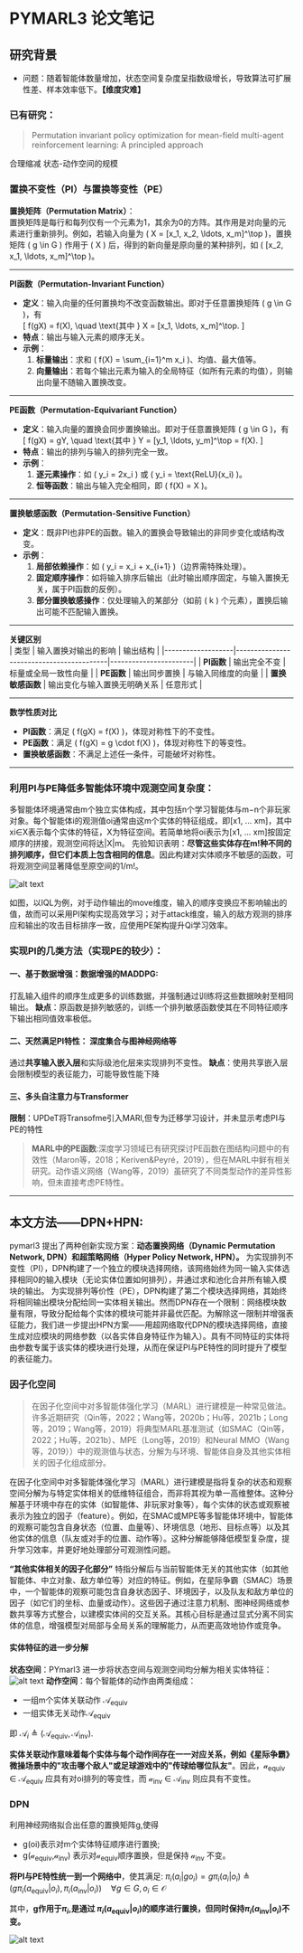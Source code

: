 # PYMARL3 论文笔记

## 研究背景

- 问题：随着智能体数量增加，状态空间复杂度呈指数级增长，导致算法可扩展性差、样本效率低下。**【维度灾难】**

### 已有研究：

> Permutation invariant policy optimization for mean-field multi-agent reinforcement learning: A principled approach

合理缩减 状态-动作空间的规模


### 置换不变性（PI）与置换等变性（PE）

**置换矩阵（Permutation Matrix）**：  
置换矩阵是每行和每列仅有一个元素为1，其余为0的方阵。其作用是对向量的元素进行重新排列。例如，若输入向量为 \( X = [x_1, x_2, \ldots, x_m]^\top \)，置换矩阵 \( g \in G \) 作用于 \( X \) 后，得到的新向量是原向量的某种排列，如 \( [x_2, x_1, \ldots, x_m]^\top \)。

---

**PI函数（Permutation-Invariant Function）**  
- **定义**：输入向量的任何置换均不改变函数输出。即对于任意置换矩阵 \( g \in G \)，有  
  \[
  f(gX) = f(X), \quad \text{其中 } X = [x_1, \ldots, x_m]^\top.
  \]
- **特点**：输出与输入元素的顺序无关。  
- **示例**：  
  1. **标量输出**：求和 \( f(X) = \sum_{i=1}^m x_i \)、均值、最大值等。  
  2. **向量输出**：若每个输出元素为输入的全局特征（如所有元素的均值），则输出向量不随输入置换改变。

---

**PE函数（Permutation-Equivariant Function）**  
- **定义**：输入向量的置换会同步置换输出。即对于任意置换矩阵 \( g \in G \)，有  
  \[
  f(gX) = gY, \quad \text{其中 } Y = [y_1, \ldots, y_m]^\top = f(X).
  \]
- **特点**：输出的排列与输入的排列完全一致。  
- **示例**：  
  1. **逐元素操作**：如 \( y_i = 2x_i \) 或 \( y_i = \text{ReLU}(x_i) \)。  
  2. **恒等函数**：输出与输入完全相同，即 \( f(X) = X \)。

---

**置换敏感函数（Permutation-Sensitive Function）**  
- **定义**：既非PI也非PE的函数。输入的置换会导致输出的非同步变化或结构改变。  
- **示例**：  
  1. **局部依赖操作**：如 \( y_i = x_i + x_{i+1} \)（边界需特殊处理）。  
  2. **固定顺序操作**：如将输入排序后输出（此时输出顺序固定，与输入置换无关，属于PI函数的反例）。  
  3. **部分置换敏感操作**：仅处理输入的某部分（如前 \( k \) 个元素），置换后输出可能不匹配输入置换。

---

**关键区别**  
| 类型              | 输入置换对输出的影响                     | 输出结构              |
|-------------------|------------------------------------------|-----------------------|
| **PI函数**        | 输出完全不变                             | 标量或全局一致性向量  |
| **PE函数**        | 输出同步置换                             | 与输入同维度的向量    |
| **置换敏感函数**  | 输出变化与输入置换无明确关系             | 任意形式              |

---

**数学性质对比**  
- **PI函数**：满足 \( f(gX) = f(X) \)，体现对称性下的不变性。  
- **PE函数**：满足 \( f(gX) = g \cdot f(X) \)，体现对称性下的等变性。  
- **置换敏感函数**：不满足上述任一条件，可能破坏对称性。

---


### 利用PI与PE降低多智能体环境中观测空间复杂度：

多智能体环境通常由m个独立实体构成，其中包括n个学习智能体与m−n个非玩家对象。每个智能体i的观测值oi通常由这m个实体的特征组成，即[x1, ... xm]，其中xi∈X表示每个实体的特征，X为特征空间。若简单地将oi表示为[x1, ... xm]按固定顺序的拼接，观测空间将达|X|m。
先验知识表明：**尽管这些实体存在m!种不同的排列顺序，但它们本质上包含相同的信息**。因此构建对实体顺序不敏感的函数，可将观测空间显著降低至原空间的1/m!。

![alt text](image.png)

如图，以IQL为例，对于动作输出的move维度，输入的顺序变换应不影响输出的值，故而可以采用PI架构实现高效学习；对于attack维度，输入的敌方观测的排序应和输出的攻击目标排序一致，应使用PE架构提升Qi学习效率。

### 实现PI的几类方法（实现PE的较少）：
#### 一、基于数据增强：**数据增强的MADDPG**:
打乱输入组件的顺序生成更多的训练数据，并强制通过训练将这些数据映射至相同输出。
**缺点**：原函数是排列敏感的，训练一个排列敏感函数使其在不同特征顺序下输出相同值效率极低。
#### 二、天然满足PI特性： 深度集合与图神经网络等
通过**共享输入嵌入层**和实际级池化层来实现排列不变性。
**缺点**：使用共享嵌入层会限制模型的表征能力，可能导致性能下降
#### 三、多头自注意力与Transformer
**限制**：UPDeT将Transofme引入MARl,但专为迁移学习设计，并未显示考虑PI与PE的特性

>  **MARL中的PE函数**:深度学习领域已有研究探讨PE函数在图结构问题中的有效性（Maron等，2018；Keriven&Peyré，2019），但在MARL中鲜有相关研究。动作语义网络（Wang等，2019）虽研究了不同类型动作的差异性影响，但未直接考虑PE特性。

---

## 本文方法——DPN+HPN:
pymarl3 提出了两种创新实现方案：**动态置换网络（Dynamic Permutation Network, DPN）和超策略网络（Hyper Policy Network, HPN）。**
为实现排列不变性（PI），DPN构建了一个独立的模块选择网络，该网络始终为同一输入实体选择相同0的输入模块（无论实体位置如何排列），并通过求和池化合并所有输入模块的输出。
为实现排列等价性（PE），DPN构建了第二个模块选择网络，其始终将相同输出模块分配给同一实体相关输出。然而DPN存在一个限制：网络模块数量有限，导致分配给每个实体的模块可能并非最优匹配。为解除这一限制并增强表征能力，我们进一步提出HPN方案——用超网络取代DPN的模块选择网络，直接生成对应模块的网络参数（以各实体自身特征作为输入）。具有不同特征的实体将由参数专属于该实体的模块进行处理，从而在保证PI与PE特性的同时提升了模型的表征能力。

### 因子化空间
> 在因子化空间中对多智能体强化学习（MARL）进行建模是一种常见做法。许多近期研究（Qin等，2022；Wang等，2020b；Hu等，2021b；Long等，2019；Wang等，2019）将典型MARL基准测试（如SMAC（Qin等，2022；Hu等，2021b）、MPE（Long等，2019）和Neural MMO（Wang等，2019））中的观测值与状态，分解为与环境、智能体自身及其他实体相关的因子化组成部分。

在因子化空间中对多智能体强化学习（MARL）进行建模是指将复杂的状态和观察空间分解为与特定实体相关的低维特征组合，而非将其视为单一高维整体。这种分解基于环境中存在的实体（如智能体、非玩家对象等），每个实体的状态或观察被表示为独立的因子（feature）。例如，在SMAC或MPE等多智能体环境中，智能体的观察可能包含自身状态（位置、血量等）、环境信息（地形、目标点等）以及其他实体的信息（队友或对手的位置、动作等）。这种分解能够降低模型复杂度，提升学习效率，并更好地处理部分可观测性问题。

**“其他实体相关的因子化部分”** 特指分解后与当前智能体无关的其他实体（如其他智能体、中立对象、敌方单位等）对应的特征。例如，在星际争霸（SMAC）场景中，一个智能体的观察可能包含自身状态因子、环境因子，以及队友和敌方单位的因子（如它们的坐标、血量或动作）。这些因子通过注意力机制、图神经网络或参数共享等方式整合，以建模实体间的交互关系。其核心目标是通过显式分离不同实体的信息，增强模型对局部与全局关系的理解能力，从而更高效地协作或竞争。

#### 实体特征的进一步分解
**状态空间**：PYmarl3 进一步将状态空间与观测空间均分解为相关实体特征：![alt text](image-1.png)
**动作空间**：每个智能体的动作由两类组成：
 - 一组m个实体关联动作 $\mathcal{A}_{\mathrm{equiv}}$
 - 一组实体无关动作$\mathcal{A}_{\mathrm{equiv}}$

即  $\mathcal{A}_{i}\triangleq(\mathcal{A}_{\mathrm{equiv}},\mathcal{A}_{\mathrm{inv}}).$

 **实体关联动作意味着每个实体与每个动作间存在一一对应关系，例如《星际争霸》微操场景中的"攻击哪个敌人"或足球游戏中的"传球给哪位队友"**。因此，$\mathcal{a}_{\mathrm{equiv}}$ ∈ $\mathcal{A}_{\mathrm{equiv}}$  应具有对oi排列的等变性，而 $\mathcal{a}_{\mathrm{inv}}$ ∈ $\mathcal{A}_{\mathrm{inv}}$ 则应具有不变性。

 ### DPN
 利用神经网络拟合出任意的置换矩阵g,使得
 - g(oi)表示对m个实体特征顺序进行置换;
 - g($\mathcal{a}_{\mathrm{equiv}}$,$\mathcal{a}_{\mathrm{inv}}$) 表示对$\mathcal{a}_{\mathrm{equiv}}$顺序置换，但是保持 $\mathcal{a}_{\mathrm{inv}}$ 不变。

**将PI与PE特性统一到一个网络中**，使其满足:
$\pi_i(a_i|go_i)=g\pi_i(a_i|o_i)\triangleq(g\pi_i(a_\mathrm{equiv}|o_i),\pi_i(a_\mathrm{inv}|o_i))\quad\forall g\in G,o_i\in\mathcal{O}$

其中，**g作用于$\pi_i$,是通过 $\pi_i(a_\mathrm{еquiv}|o_i)$的顺序进行置换，但同时保持$\pi_i(a_\mathrm{inv}|o_i)$不变。**

![alt text](image-2.png)